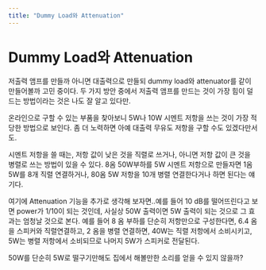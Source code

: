 ```yaml
---
title: "Dummy Load와 Attenuation"
---
```

# Dummy Load와 Attenuation

저출력 앰프를 만들까 아니면 대출력으로 만들되 dummy load와 attenuator를 같이 만들어볼까 고민 중이다. 두 가지 방안 중에서 저출력 앰프를 만드는 것이 가장 힘이 덜드는 방법이라는 것은 나도 잘 알고 있다만.

온라인으로 구할 수 있는 부품을 찾아보니 5W나 10W 시멘트 저항을 쓰는 것이 가장 적당한 방법으로 보인다. 좀 더 노력하면 아예 대출력 무유도 저항을 구할 수도 있겠다만서도. 

시멘트 저항을 쓸 때는, 저항 값이 낮은 것을 직렬로 쓰거나, 아니면 저항 값이 큰 것을 병렬로 쓰는 방법이 있을 수 있다. 8옴 50W부하를 5W 시멘트 저항으로 만들자면 1옴 5W를 8개 직렬 연결하거나, 80옴 5W 저항을 10개 병렬 연결한다거나 하면 된다는 얘기다.

여기에 Attenuation 기능을 추가로 생각해 보자면..예를 들어 10 dB를 떨어뜨린다고 보면 power가 1/10이 되는 것인데, 사실상 50W 출력이면 5W 출력이 되는 것으로 그 효과는 엄청날 것으로 본다. 예를 들어 8 옴 부하를 단순히 저항만으로 구성한다면, 6.4 옴을 스피커와 직렬연결하고, 2 옴을 병렬 연결하면, 40W는 직렬 저항에서 소비시키고, 5W는 병렬 저항에서 소비되므로 나머지 5W가 스피커로 전달된다.

50W를 단순히 5W로 떨구기만해도 집에서 해볼만한 소리를 얻을 수 있지 않을까?


